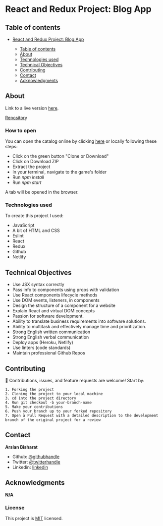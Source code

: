 # React and Redux Project: Blog App

## Table of contents

- [React and Redux Project: Blog App](#react-and-redux-capstone-project-catalog-os-statistics)

  - [Table of contents](#table-of-contents)
  - [About](#about)
  - [Technologies used](#technologies-used)
  - [Technical Objectives](#Technical-Objectives)
  - [Contributing](#Contributing)
  - [Contact](#contact)
  - [Acknowledgments](#acknowledgments)


## About

Link to a live version [here][live-version].

[Repository](https://github.com/arslanbisharat/blog-app)


### How to open

You can open the catalog online by clicking [here][live-version] or locally following these steps:

* Click on the green button "Clone or Download"
* Click on Download ZIP
* Extract the project
* In your terminal, navigate to the game's folder
* Run *npm install*
* Run *npm start*

A tab will be opened in the browser.


### Technologies used

To create this project I used:

* JavaScript
* A bit of HTML and CSS
* Eslint
* React
* Redux
* Github
* Netlify

## Technical Objectives

- Use JSX syntax correctly
- Pass info to components using props with validation
- Use React components lifecycle methods 
- Use DOM events, listeners, in components
- Design the structure of a component for a website
- Explain React and virtual DOM concepts
- Passion for software development.
- Ability to translate business requirements into software solutions.
- Ability to multitask and effectively manage time and prioritization.
- Strong English written communication
- Strong English verbal communication
- Deploy apps (Heroku, Netlify)
- Use linters (code standards)
- Maintain professional Github Repos

## Contributing

:handshake: Contributions, issues, and feature requests are welcome! 
Start by:

    1. Forking the project
    2. Cloning the project to your local machine
    3. cd into the project directory
    4. Run git checkout -b your-branch-name
    5. Make your contributions
    6. Push your branch up to your forked repository
    7. Open a Pull Request with a detailed description to the development branch of the original project for a review


## Contact

**Arslan Bisharat**

- Github: [@githubhandle](https://github.com/arslanbisharat)
- Twitter: [@twitterhandle](https://twitter.com/arslan_bisharat)
- Linkedin: [linkedin](https://www.linkedin.com/in/arslan-bisharat)

## Acknowledgments

**N/A**

<!-- Links -->
[live-version]: https://61742667ba2adfbf30c0022b--adoring-bhaskara-9f9f3e.netlify.app/


### License
This project is [MIT](https://github.com/arslanbisharat/catalogue-of-statistics/blob/development/LICENSE) licensed. 
